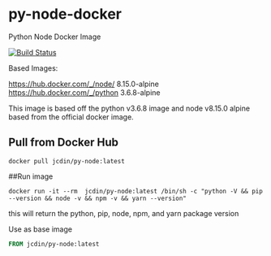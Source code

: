 # py-node-docker
Python Node Docker Image

[![Build Status](https://travis-ci.org/ozknightwalker/py-node-docker.svg?branch=master)](https://travis-ci.org/ozknightwalker/py-node-docker)

Based Images:

https://hub.docker.com/_/node/ 8.15.0-alpine
https://hub.docker.com/_/python 3.6.8-alpine

This image is based off the python v3.6.8 image and node v8.15.0 alpine based from the official docker image.

## Pull from Docker Hub
```command
docker pull jcdin/py-node:latest
```
##Run image
```command
docker run -it --rm  jcdin/py-node:latest /bin/sh -c "python -V && pip --version && node -v && npm -v && yarn --version"
```
this will return the python, pip, node, npm, and yarn package version

Use as base image
```Dockerfile
FROM jcdin/py-node:latest
```